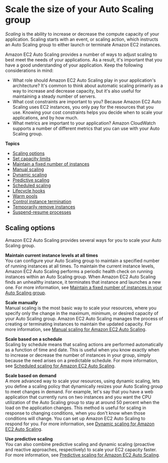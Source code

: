 # Scale the size of your Auto Scaling group<a name="scale-your-group"></a>

*Scaling* is the ability to increase or decrease the compute capacity of your application\. Scaling starts with an event, or scaling action, which instructs an Auto Scaling group to either launch or terminate Amazon EC2 instances\.

Amazon EC2 Auto Scaling provides a number of ways to adjust scaling to best meet the needs of your applications\. As a result, it's important that you have a good understanding of your application\. Keep the following considerations in mind:
+ What role should Amazon EC2 Auto Scaling play in your application's architecture? It's common to think about automatic scaling primarily as a way to increase and decrease capacity, but it's also useful for maintaining a steady number of servers\.
+ What cost constraints are important to you? Because Amazon EC2 Auto Scaling uses EC2 instances, you only pay for the resources that you use\. Knowing your cost constraints helps you decide when to scale your applications, and by how much\.
+ What metrics are important to your application? Amazon CloudWatch supports a number of different metrics that you can use with your Auto Scaling group\. 

**Topics**
+ [Scaling options](#scaling-options)
+ [Set capacity limits](asg-capacity-limits.md)
+ [Maintain a fixed number of instances](as-maintain-instance-levels.md)
+ [Manual scaling](as-manual-scaling.md)
+ [Dynamic scaling](as-scale-based-on-demand.md)
+ [Predictive scaling](ec2-auto-scaling-predictive-scaling.md)
+ [Scheduled scaling](ec2-auto-scaling-scheduled-scaling.md)
+ [Lifecycle hooks](lifecycle-hooks.md)
+ [Warm pools](ec2-auto-scaling-warm-pools.md)
+ [Control instance termination](as-instance-termination.md)
+ [Temporarily remove instances](as-enter-exit-standby.md)
+ [Suspend\-resume processes](as-suspend-resume-processes.md)

## Scaling options<a name="scaling-options"></a>

Amazon EC2 Auto Scaling provides several ways for you to scale your Auto Scaling group\.

**Maintain current instance levels at all times**  
You can configure your Auto Scaling group to maintain a specified number of running instances at all times\. To maintain the current instance levels, Amazon EC2 Auto Scaling performs a periodic health check on running instances within an Auto Scaling group\. When Amazon EC2 Auto Scaling finds an unhealthy instance, it terminates that instance and launches a new one\. For more information, see [Maintain a fixed number of instances in your Auto Scaling group](as-maintain-instance-levels.md)\.

**Scale manually**  
Manual scaling is the most basic way to scale your resources, where you specify only the change in the maximum, minimum, or desired capacity of your Auto Scaling group\. Amazon EC2 Auto Scaling manages the process of creating or terminating instances to maintain the updated capacity\. For more information, see [Manual scaling for Amazon EC2 Auto Scaling](as-manual-scaling.md)\.

**Scale based on a schedule**  
Scaling by schedule means that scaling actions are performed automatically as a function of time and date\. This is useful when you know exactly when to increase or decrease the number of instances in your group, simply because the need arises on a predictable schedule\. For more information, see [Scheduled scaling for Amazon EC2 Auto Scaling](ec2-auto-scaling-scheduled-scaling.md)\.

**Scale based on demand**  
A more advanced way to scale your resources, using dynamic scaling, lets you define a scaling policy that dynamically resizes your Auto Scaling group to meet changes in demand\. For example, let's say that you have a web application that currently runs on two instances and you want the CPU utilization of the Auto Scaling group to stay at around 50 percent when the load on the application changes\. This method is useful for scaling in response to changing conditions, when you don't know when those conditions will change\. You can set up Amazon EC2 Auto Scaling to respond for you\. For more information, see [Dynamic scaling for Amazon EC2 Auto Scaling](as-scale-based-on-demand.md)\.

**Use predictive scaling**  
You can also combine predictive scaling and dynamic scaling \(proactive and reactive approaches, respectively\) to scale your EC2 capacity faster\. For more information, see [Predictive scaling for Amazon EC2 Auto Scaling](ec2-auto-scaling-predictive-scaling.md)\.